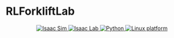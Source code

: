 # RLForkliftLab

<div align="center">
  <a href="https://docs.omniverse.nvidia.com/isaacsim/latest/overview.html">
    <img src="https://img.shields.io/badge/IsaacSim-4.5-silver.svg" alt="Isaac Sim">
  </a>
  <a href="https://isaac-sim.github.io/IsaacLab">
    <img src="https://img.shields.io/badge/IsaacLab-2.0.0-silver" alt="Isaac Lab">
  </a>
  <a href="https://docs.python.org/3/whatsnew/3.10.html">
    <img src="https://img.shields.io/badge/python-3.10-blue.svg" alt="Python">
  </a>
  <a href="https://releases.ubuntu.com/22.04/">
    <img src="https://img.shields.io/badge/platform-linux--64-orange.svg" alt="Linux platform">
  </a>
</div>


